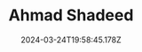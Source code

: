 ---
title: Ahmad Shadeed
url: https://ishadeed.com/
date: "2024-03-24T19:58:45.178Z"
collection:
  - Favourites
type: Collections
kind: website
---